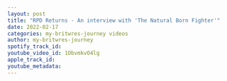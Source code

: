 ```yaml
---
layout: post
title: "RPD Returns - An interview with 'The Natural Born Fighter'"
date: 2022-02-17
categories: my-britwres-journey videos
author: my-britwres-journey
spotify_track_id: 
youtube_video_id: 1ObvmkvO4lg
apple_track_id: 
youtube_metadata: 
---
```

